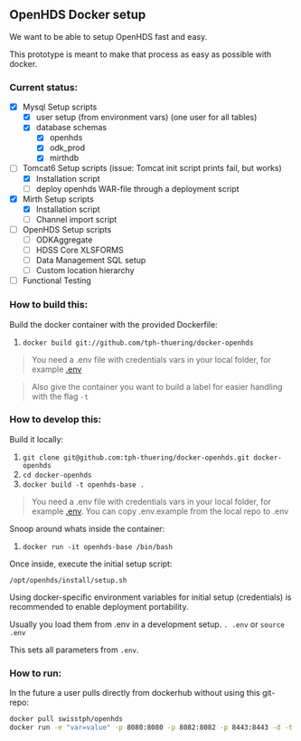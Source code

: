 ## OpenHDS Docker setup ##

We want to be able to setup OpenHDS fast and easy.

This prototype is meant to make that process as easy as possible with docker.

### Current status: ###
* [X] Mysql Setup scripts
  * [X] user setup (from environment vars) (one user for all tables)
  * [X] database schemas
    * [X] openhds
    * [X] odk_prod
    * [X] mirthdb
* [ ] Tomcat6 Setup scripts (issue: Tomcat init script prints fail, but works)
  * [X] Installation script
  * [ ] deploy openhds WAR-file through a deployment script
* [X] Mirth Setup scripts
  * [X] Installation script
  * [ ] Channel import script
* [ ] OpenHDS Setup scripts
  * [ ] ODKAggregate
  * [ ] HDSS Core XLSFORMS
  * [ ] Data Management SQL setup
  * [ ] Custom location hierarchy
* [ ] Functional Testing

### How to build this: ###

Build the docker container with the provided Dockerfile:

1. `docker build git://github.com/tph-thuering/docker-openhds`

> You need a .env file with credentials vars in your local folder, for example [.env](https://raw.githubusercontent.com/tph-thuering/docker-openhds/master/.env.example)

> Also give the container you want to build a label for easier handling with the flag `-t`

### How to develop this: ###

Build it locally:

1. `git clone git@github.com:tph-thuering/docker-openhds.git docker-openhds`
2. `cd docker-openhds`
3. `docker build -t openhds-base .`

> You need a .env file with credentials vars in your local folder, for example [.env](https://raw.githubusercontent.com/tph-thuering/docker-openhds/master/.env.example). You can copy .env.example from the local repo to .env

Snoop around whats inside the container:

1. `docker run -it openhds-base /bin/bash`

Once inside, execute the initial setup script:

`/opt/openhds/install/setup.sh`

Using docker-specific environment variables for initial setup (credentials) is recommended to enable deployment portability.

Usually you load them from .env in a development setup. `. .env` or `source .env`

This sets all parameters from `.env`.

### How to run: ###

In the future a user pulls directly from dockerhub without using this git-repo:

```bash
docker pull swisstph/openhds
docker run -e "var=value" -p 8080:8080 -p 8082:8082 -p 8443:8443 -d -t swisstph/openhds
```

